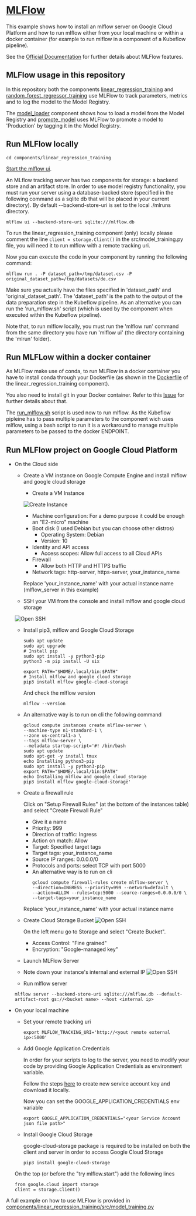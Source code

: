 # [MLFlow](https://mlflow.org)

This example shows how to install an mlflow server on Google Cloud Platform and how to
run mlflow either from your local machine or within a docker container (for example to
run mlflow in a component of a Kubeflow pipeline).

See the [Official Documentation](https://mlflow.org/docs/latest/index.html) for further details about MLFlow features.

## MLFlow usage in this repository 
In this repository both the components [linear_regression_training](/components/linear_regression_training) and
[random_forest_regressor_training](/components/random_forest_regressor_training) use MLFlow to track parameters, metrics
and to log the model to the Model Registry.

The [model_loader](/components/load_model) component shows how to load a model from the Model Registry and
[promote_model](/components/promote_model) uses MLFlow to promote a model to 'Production' by tagging it
in the Model Registry. 

## Run MLFlow locally
```
cd components/linear_regression_training
```

[Start the mlflow ui](https://mlflow.org/docs/latest/tutorials-and-examples/tutorial.html#comparing-the-models).

An MLflow tracking server has two components for storage: a backend store and an artifact store.
In order to use model registry functionality, you must run your server using a database-backed store (specified in
the following command as a sqlite db that will be placed in your current directory).
By default --backend-store-uri is set to the local ./mlruns directory. 

```
mlflow ui --backend-store-uri sqlite:///mlflow.db
```

To run the linear_regression_training component (only) locally please comment the line
```client = storage.Client()``` in the src/model_training.py file, you will need it to run mlflow with
a remote tracking uri.

Now you can execute the code in your component by running the following command:
```
mlflow run . -P dataset_path=/tmp/dataset.csv -P original_dataset_path=/tmp/datasets/de.csv
```

Make sure you actually have the files specified in 'dataset_path' and 'original_dataset_path'. The 'dataset_path' is the
path to the output of the data preparation step in the Kubeflow pipeline.
As an alternative you can run the 'run_mlflow.sh' script (which is used by the component when executed within the
Kubeflow pipeline).

Note that, to run mlflow locally, you must run the 'mlflow run' command from the same directory you have run 'mlflow ui'
(the directory containing the 'mlrun' folder).

## Run MLFLow within a docker container
As MLFlow make use of conda, to run MLFlow in a docker container you have to install conda through your Dockerfile
(as shown in the [Dockerfile](/components/linear_regression_training/Dockerfile) of the linear_regression_training
component).

You also need to install git in your Docker container. Refer to this
[Issue](https://github.com/esalvucci/mlops-architecture-example/issues/1) for further details about that.

The [run_mlflow.sh](/components/linear_regression_training/docker_endpoint.sh) script is used now to run mlflow.
As the Kubeflow pipleine has to pass multiple parameters to the component wich uses mlflow, using a bash script to run
it is a workaround to manage multiple parameters to be passed to the docker ENDPOINT.

## Run MLFlow project on Google Cloud Platform 
* On the Cloud side
    * Create a VM instance on Google Compute Engine and install mlflow and google cloud storage
        - Create a VM Instance
        
        ![Create Instance](/doc/images/ce_vm_create_instance.png)
        
        * Machine configuration:
            For a demo purpose it could be enough an "E2-micro" machine
        * Boot disk (I used Debian but you can choose other distros)
            * Operating System: Debian
            * Version: 10
        * Identity and API access
            * Access scopes: Allow full access to all Cloud APIs
        * Firewall
            * Allow both HTTP and HTTPS traffic
        * Network tags: http-server, https-server, your_instance_name
    
        Replace 'your_instance_name' with your actual instance name (mlflow_server in this example)
    
    * SSH your VM from the console and install mlflow and google cloud storage
    
    ![Open SSH](/doc/images/ce_vm_instance_ssh.png)
    
    - Install pip3, mlflow and Google Cloud Storage
        ```
        sudo apt update
        sudo apt upgrade
        # Install pip
        sudo apt install -y python3-pip
        python3 -m pip install -U six
        
        export PATH="$HOME/.local/bin:$PATH"
        # Install mlflow and google cloud storage
        pip3 install mlflow google-cloud-storage
        ```
        And check the mlflow version
        ```
        mlflow --version
        ```
    - An alternative way is to run on cli the following command
        ```
        gcloud compute instances create mlflow-server \
        --machine-type n1-standard-1 \
        --zone us-central1-a \
        --tags mlflow-server \
        --metadata startup-script='#! /bin/bash
        sudo apt update
        sudo apt-get -y install tmux
        echo Installing python3-pip
        sudo apt install -y python3-pip
        export PATH="$HOME/.local/bin:$PATH"
        echo Installing mlflow and google_cloud_storage
        pip3 install mlflow google-cloud-storage'
        ```

    * Create a firewall rule
    
        Click on "Setup Firewall Rules" (at the bottom of the instances table) and select "Create Firewall Rule"
        * Give it a name
        * Priority: 999
        * Direction of traffic: Ingress
        * Action on match: Allow
        * Target: Specified target tags
        * Target tags: your_instance_name
        * Source IP ranges: 0.0.0.0/0
        * Protocols and ports: select TCP with port 5000
   
        - An alternative way is to run on cli
            ```
            gcloud compute firewall-rules create mlflow-server \
            --direction=INGRESS --priority=999 --network=default \
            --action=ALLOW --rules=tcp:5000 --source-ranges=0.0.0.0/0 \
            --target-tags=your_instance_name
            ```
        Replace 'your_instance_name' with your actual instance name

    * Create Cloud Storage Bucket
        ![Open SSH](/doc/images/storage_menu.png)
    
        On the left menu go to Storage and select "Create Bucket".
        
        * Access Control: "Fine grained"
        * Encryption: "Google-managed key" 

    * Launch MLFlow Server

    * Note down your instance's internal and external IP
    ![Open SSH](/doc/images/instance_ips.png)

    * Run mlflow server
    ```
    mlflow server --backend-store-uri sqlite:///mlflow.db --default-artifact-root gs://<bucket name> --host <internal ip>
    ```

* On your local machine

    * Set your remote tracking uri
        ```
        export MLFLOW_TRACKING_URI='http://<yout remote external ip>:5000'
        ```

    * Add Google Application Credentials
        
        In order for your scripts to log to the server, you need to modify your code by providing
        Google Application Credentials as environment variable.
        
        Follow the steps [here](https://cloud.google.com/iam/docs/creating-managing-service-account-keys#creating_service_account_keys)
        to create new service account key and download it locally.
        
        Now you can set the GOOGLE_APPLICATION_CREDENTIALS env variable 
        
        ```
        export GOOGLE_APPLICATION_CREDENTIALS="<your Service Account json file path>"
        ```

    * Install Google Cloud Storage
    
        google-cloud-storage package is required to be installed on both the client and server in order to access Google Cloud Storage
        ```
        pip3 install google-cloud-storage
        ```

    On the top (or before the "try mlflow.start") add the following lines
    ```
    from google.cloud import storage
    client = storage.Client()
    ```

A full example on how to use MLFlow is provided in
[components/linear_regression_training/src/model_training.py](/components/linear_regression_training/src/model_training.py)
